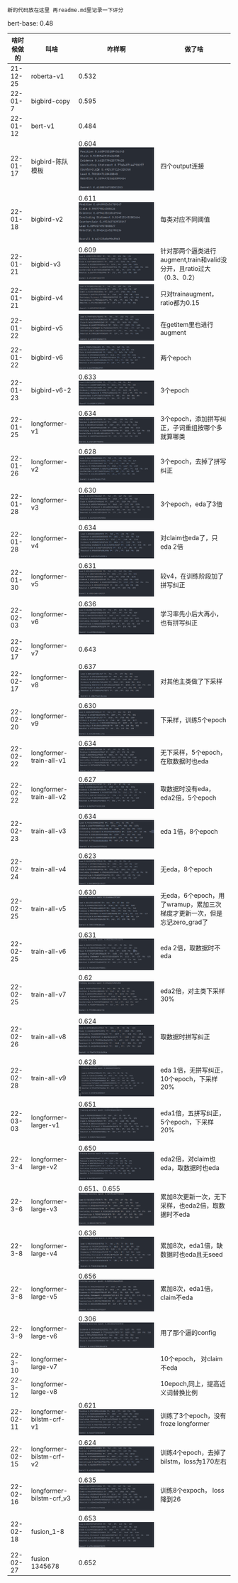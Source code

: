                                                                                                                                                                                                                                                                                                                          新的代码放在这里 再readme.md里记录一下评分  
bert-base: 0.48

| 啥时候做的    | 叫啥                      | 咋样啊                                    | 做了啥                                               |
|----------|-------------------------|----------------------------------------|---------------------------------------------------|
| 21-12-25 | roberta-v1              | 0.532                                  ||
| 22-01-7  | bigbird-copy            | 0.595                                  ||
| 22-01-12 | bert-v1                 | 0.484                                  ||
 | 22-01-17 | bigbird-陈队模板            | 0.604![img.png](img.png)               | 四个output连接                                        ||
| 22-01-18 | bigbird-v2              | 0.611![img_1.png](img_1.png)           | 每类对应不同阈值                                          ||
| 22-01-21 | bigbid-v3               | 0.609![img_2.png](img_2.png)           | 针对那两个逼类进行augment,train和valid没分开，且ratio过大（0.3、0.2） ||
| 22-01-21 | bigbird-v4              | ![img_3.png](img_3.png)                | 只对trainaugment，ratio都为0.15                        |
| 22-01-22 | bigbird-v5              | ![img_4.png](img_4.png)                | 在getitem里也进行augment                               |
| 22-01-22 | bigbird-v6              | ![img_5.png](img_5.png)                | 两个epoch                                           |
| 22-01-23 | bigbird-v6-2            | 0.633![img_6.png](img_6.png)           | 3个epoch                                           |
| 22-01-25 | longformer-v1           | 0.634![img_7.png](img_7.png)           | 3个epoch，添加拼写纠正，子词重组按哪个多就算哪类                       |
| 22-01-26 | longformer-v2           | 0.628![img_10.png](img_10.png)         | 3个epoch，去掉了拼写纠正                                   ||
| 22-01-28 | longformer-v3           | 0.630![img_8.png](img_8.png)           | 3个epoch，eda了3倍                                    ||
| 22-01-28 | longformer-v4           | 0.634![img_9.png](img_9.png)           | 对claim也eda了，只eda 2倍                               ||
| 22-01-30 | longformer-v5           | 0.631![img_11.png](img_11.png)         | 较v4，在训练阶段加了拼写纠正                                   ||
| 22-02-03 | longformer-v6           | 0.636![img_12.png](img_12.png)         | 学习率先小后大再小，也有拼写纠正                                  ||
|22-02-17|longformer-v7| 0.643                                  |                                                   |
| 22-02-17 | longformer-v8           | 0.637![img_17.png](img_17.png)         | 对其他主类做了下采样                                        ||
| 22-02-20 | longformer-v9           | 0.630![img_19.png](img_19.png)         | 下采样，训练5个epoch                                     ||
| 22-02-22 | longformer-train-all-v1 | 0.634![img_20.png](img_20.png)         | 无下采样，5个epoch，在取数据时也eda                            ||
| 22-02-22 |longformer-train-all-v2| 0.627![img_21.png](img_21.png)         | 取数据时没有eda，eda2倍，5个epoch                           ||
| 22-02-23 |train-all-v3| 0.634![img_22.png](img_22.png)         | eda 1倍，8个epoch                                    ||
| 22-02-24 |train-all-v4| 0.623![img_23.png](img_23.png)         | 无eda，8个epoch                                      ||
| 22-02-25 |train-all-v5| 0.630![img_24.png](img_24.png)         | 无eda，6个epoch，用了wramup，累加三次梯度才更新一次，但是忘记zero_grad了  ||
| 22-02-25 |train-all-v6| 0.631 ![img_25.png](img_25.png)        | eda 2倍，取数据时不eda                                   ||
|22-02-25|train-all-v7| 0.62 ![img_26.png](img_26.png)         | eda2倍，对主类下采样30%                                   ||
|22-02-26|train-all-v8| 0.624  ![img_27.png](img_27.png)       | 取数据时拼写纠正                                          |
|22-02-28|train-all-v9| 0.628     ![img_28.png](img_28.png)    | eda 1倍，无拼写纠正，10个epoch，下采样20%                      |
|22-03-03|longformer-larger-v1| 0.651 ![img_29.png](img_29.png)        | eda1倍，五拼写纠正，5个epoch，下采样20%                        |
|22-3-4|longformer-large-v2| 0.650 ![img_30.png](img_30.png)        | eda2倍，对claim也eda，取数据时也eda                         ||
|22-3-6|longformer-large-v3| 0.651、0.655  ![img_31.png](img_31.png) | 累加8次更新一次，无下采样，也eda2倍，取数据时不eda                     |
|22-3-8|longformer-large-v4| 0.636 ![img_32.png](img_32.png)        | 累加8次，eda1倍，缺数据时也eda且无seed                         ||
|22-3-8|longformer-large-v5| 0.656![img_33.png](img_33.png)         | 累加8次，eda1倍，claim不eda                              ||
|22-3-9|longformer-large-v6| 0.306 ![img_34.png](img_34.png)        | 用了那个逼的config                                      ||
|22-3-10|longformer-large-v7|                                        | 10个epoch， 对claim不eda   |
|22-3-12|longformer-large-v8| |10epoch,同上，提高近义词替换比例||
| 22-02-11 | longformer-bilstm-crf-v1 | 0.621![img_14.png](img_14.png)         | 训练了3个epoch，没有froze longformer                     ||
| 22-02-15 |longformer-bilstm-crf-v2| 0.624![img_15.png](img_15.png)         | 训练4个epoch，去掉了bilstm，loss为170左右                    ||
| 22-02-16 |longformer-bilstm-crf_v3| 0.635![img_16.png](img_16.png)         | 训练8个expoch， loss降到26                              ||
| 22-02-18 |fusion_1-8| 0.653![img_18.png](img_18.png)         |                                                   ||
|22-02-27|fusion 1345678| 0.652                                  ||
